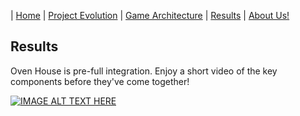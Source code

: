 | [Home](index.md) 	| [Project Evolution](ProjectEvolution.md)  | [Game Architecture](GameArchitecture.md) 	| [Results](results.md)  | [About Us!](AboutUs.md)

## Results

Oven House is pre-full integration. Enjoy a short video of the key components before they've come together!

[![IMAGE ALT TEXT HERE](http://www.dynamicraceevents.com/wp-content/uploads/2017/01/WATCH-THE-VIDEO.jpg)](https://www.youtube.com/watch?v=y3grJmkBUKo&feature=youtu.be)
